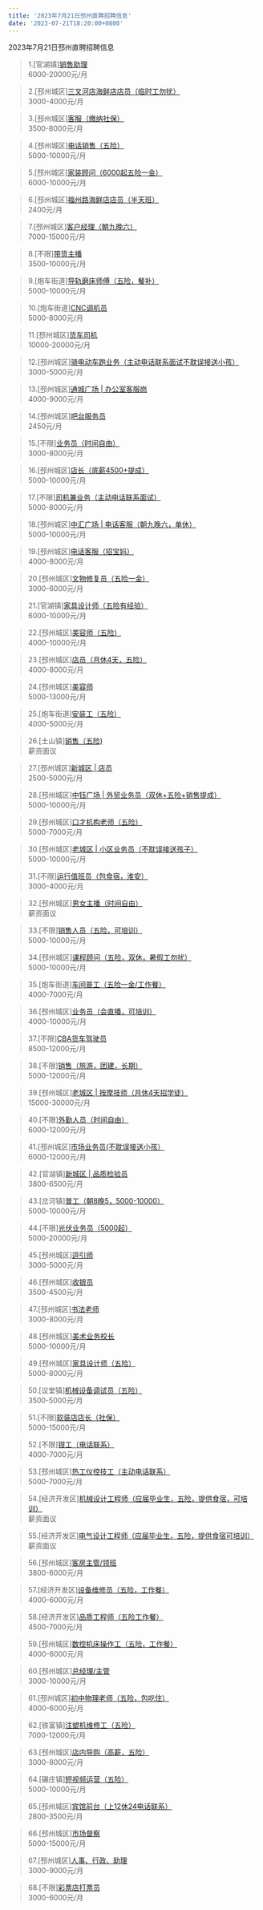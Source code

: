 ```yaml
---
title: '2023年7月21日邳州直聘招聘信息'
date: '2023-07-21T18:20:00+0800'
---
```

2023年7月21日邳州直聘招聘信息
<!--more-->
>1.[官湖镇][销售助理](https://www.pizhouzhipin.com/job/30071)<br>
>6000-20000元/月

>2.[邳州城区][三叉河店海鲜店店员（临时工勿扰）](https://www.pizhouzhipin.com/job/29539)<br>
>3000-4000元/月

>3.[邳州城区][客服（缴纳社保）](https://www.pizhouzhipin.com/job/24674)<br>
>3500-8000元/月

>4.[邳州城区][电话销售（五险）](https://www.pizhouzhipin.com/job/29902)<br>
>5000-10000元/月

>5.[邳州城区][家装顾问（6000起五险一金）](https://www.pizhouzhipin.com/job/15739)<br>
>6000-10000元/月

>6.[邳州城区][福州路海鲜店店员（半天班）](https://www.pizhouzhipin.com/job/29538)<br>
>2400元/月

>7.[邳州城区][客户经理（朝九晚六）](https://www.pizhouzhipin.com/job/30117)<br>
>7000-15000元/月

>8.[不限][带货主播](https://www.pizhouzhipin.com/job/30089)<br>
>3500-10000元/月

>9.[炮车街道][导轨磨床师傅（五险，餐补）](https://www.pizhouzhipin.com/job/24567)<br>
>5000-10000元/月

>10.[炮车街道][CNC调机员](https://www.pizhouzhipin.com/job/28716)<br>
>5000-8000元/月

>11.[邳州城区][货车司机](https://www.pizhouzhipin.com/job/28322)<br>
>10000-20000元/月

>12.[邳州城区][骑电动车跑业务（主动电话联系面试不耽误接送小孩）](https://www.pizhouzhipin.com/job/26299)<br>
>3000-5000元/月

>13.[邳州城区][通城广场 | 办公室客服岗](https://www.pizhouzhipin.com/job/27923)<br>
>4000-9000元/月

>14.[邳州城区][吧台服务员](https://www.pizhouzhipin.com/job/30084)<br>
>2450元/月

>15.[不限][业务员（时间自由）](https://www.pizhouzhipin.com/job/27585)<br>
>3000-8000元/月

>16.[邳州城区][店长（底薪4500+提成）](https://www.pizhouzhipin.com/job/27584)<br>
>5000-10000元/月

>17.[不限][司机兼业务（主动电话联系面试）](https://www.pizhouzhipin.com/job/26298)<br>
>5000-8000元/月

>18.[邳州城区][中汇广场 | 电话客服（朝九晚六，单休）](https://www.pizhouzhipin.com/job/29288)<br>
>5000-10000元/月

>19.[邳州城区][电话客服（招宝妈）](https://www.pizhouzhipin.com/job/26027)<br>
>4000-8000元/月

>20.[邳州城区][文物修复员（五险一金）](https://www.pizhouzhipin.com/job/25185)<br>
>3000-6000元/月

>21.[官湖镇][家具设计师（五险有经验）](https://www.pizhouzhipin.com/job/29446)<br>
>6000-10000元/月

>22.[邳州城区][美容师（五险）](https://www.pizhouzhipin.com/job/27000)<br>
>4000-10000元/月

>23.[邳州城区][店员（月休4天，五险）](https://www.pizhouzhipin.com/job/21307)<br>
>4000-8000元/月

>24.[邳州城区][美容师](https://www.pizhouzhipin.com/job/26927)<br>
>5000-13000元/月

>25.[炮车街道][安装工（五险）](https://www.pizhouzhipin.com/job/29477)<br>
>4000-5000元/月

>26.[土山镇][销售（五险)](https://www.pizhouzhipin.com/job/30085)<br>
>薪资面议

>27.[邳州城区][新城区 | 店员](https://www.pizhouzhipin.com/job/24564)<br>
>2500-5000元/月

>28.[邳州城区][中钰广场 | 外贸业务员（双休+五险+销售提成）](https://www.pizhouzhipin.com/job/30079)<br>
>5000-10000元/月

>29.[邳州城区][口才机构老师（五险）](https://www.pizhouzhipin.com/job/6410)<br>
>5000-7000元/月

>30.[邳州城区][老城区 | 小区业务员（不耽误接送孩子）](https://www.pizhouzhipin.com/job/21309)<br>
>5000-10000元/月

>31.[不限][运行值班员（包食宿，淮安）](https://www.pizhouzhipin.com/job/29116)<br>
>3000-4000元/月

>32.[邳州城区][男女主播（时间自由）](https://www.pizhouzhipin.com/job/28151)<br>
>薪资面议

>33.[不限][销售人员（五险，可培训）](https://www.pizhouzhipin.com/job/30050)<br>
>5000-10000元/月

>34.[邳州城区][课程顾问（五险，双休，暑假工勿扰）](https://www.pizhouzhipin.com/job/30036)<br>
>5000-10000元/月

>35.[炮车街道][车间普工（五险一金/工作餐）](https://www.pizhouzhipin.com/job/23559)<br>
>4000-7000元/月

>36.[邳州城区][业务员（会直播，可培训）](https://www.pizhouzhipin.com/job/28749)<br>
>4000-10000元/月

>37.[不限][CBA货车驾驶员](https://www.pizhouzhipin.com/job/27901)<br>
>8500-12000元/月

>38.[不限][销售（旅游，团建，长期）](https://www.pizhouzhipin.com/job/12527)<br>
>5000-12000元/月

>39.[邳州城区][老城区 | 按摩技师（月休4天招学徒）](https://www.pizhouzhipin.com/job/21872)<br>
>15000-30000元/月

>40.[不限][外勤人员（时间自由）](https://www.pizhouzhipin.com/job/28534)<br>
>6000-12000元/月

>41.[邳州城区][市场业务员(不耽误接送小孩）](https://www.pizhouzhipin.com/job/28533)<br>
>6000-12000元/月

>42.[官湖镇][新城区 | 品质检验员](https://www.pizhouzhipin.com/job/30086)<br>
>3800-6500元/月

>43.[岔河镇][普工（朝8晚5，5000-10000）](https://www.pizhouzhipin.com/job/7755)<br>
>5000-10000元/月

>44.[不限][光伏业务员（5000起）](https://www.pizhouzhipin.com/job/23013)<br>
>5000-20000元/月

>45.[邳州城区][逗引师](https://www.pizhouzhipin.com/job/30118)<br>
>3000-5000元/月

>46.[邳州城区][收银员](https://www.pizhouzhipin.com/job/27496)<br>
>3500-4500元/月

>47.[邳州城区][书法老师](https://www.pizhouzhipin.com/job/29058)<br>
>3000-8000元/月

>48.[邳州城区][美术业务校长](https://www.pizhouzhipin.com/job/29601)<br>
>5000-10000元/月

>49.[邳州城区][家具设计师（五险）](https://www.pizhouzhipin.com/job/17853)<br>
>5000-8000元/月

>50.[议堂镇][机械设备调试员（五险）](https://www.pizhouzhipin.com/job/26479)<br>
>3500-5000元/月

>51.[不限][软装店店长（社保）](https://www.pizhouzhipin.com/job/30126)<br>
>5000-15000元/月

>52.[不限][钳工（电话联系）](https://www.pizhouzhipin.com/job/22176)<br>
>4000-7000元/月

>53.[邳州城区][热工仪控技工（主动电话联系）](https://www.pizhouzhipin.com/job/15402)<br>
>5000-7000元/月

>54.[经济开发区][机械设计工程师（应届毕业生，五险，提供食宿，可培训）](https://www.pizhouzhipin.com/job/24647)<br>
>薪资面议

>55.[经济开发区][电气设计工程师（应届毕业生，五险，提供食宿可培训）](https://www.pizhouzhipin.com/job/24648)<br>
>薪资面议

>56.[邳州城区][客房主管/领班](https://www.pizhouzhipin.com/job/30121)<br>
>3800-6000元/月

>57.[经济开发区][设备维修员（五险，工作餐）](https://www.pizhouzhipin.com/job/26485)<br>
>4000-6000元/月

>58.[经济开发区][品质工程师（五险工作餐）](https://www.pizhouzhipin.com/job/27446)<br>
>4500-7000元/月

>59.[邳州城区][数控机床操作工（五险，工作餐）](https://www.pizhouzhipin.com/job/27221)<br>
>4000-6000元/月

>60.[邳州城区][总经理/主管](https://www.pizhouzhipin.com/job/22268)<br>
>3000-10000元/月

>61.[邳州城区][初中物理老师（五险，包吃住）](https://www.pizhouzhipin.com/job/29990)<br>
>4000-6000元/月

>62.[铁富镇][注塑机维修工（五险）](https://www.pizhouzhipin.com/job/23673)<br>
>7000-12000元/月

>63.[邳州城区][店内导购（高薪，五险）](https://www.pizhouzhipin.com/job/11119)<br>
>3000-8000元/月

>64.[碾庄镇][短视频运营（五险）](https://www.pizhouzhipin.com/job/30114)<br>
>5000-10000元/月

>65.[邳州城区][宾馆前台（上12休24电话联系）](https://www.pizhouzhipin.com/job/20292)<br>
>2800-3500元/月

>66.[邳州城区][市场督察](https://www.pizhouzhipin.com/job/28974)<br>
>5000-15000元/月

>67.[邳州城区][人事、行政、助理](https://www.pizhouzhipin.com/job/29489)<br>
>3000-9000元/月

>68.[不限][彩票店打票员](https://www.pizhouzhipin.com/job/30063)<br>
>3000-6000元/月

